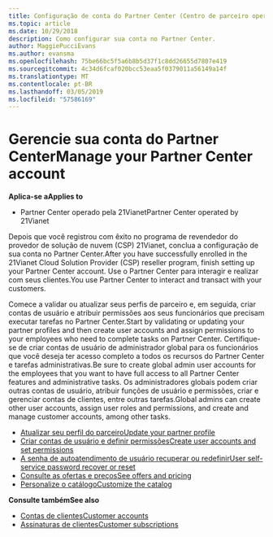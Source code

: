 ```yaml
---
title: Configuração de conta do Partner Center (Centro de parceiro operado pela 21Vianet)
ms.topic: article
ms.date: 10/29/2018
description: Como configurar sua conta no Partner Center.
author: MaggiePucciEvans
ms.author: evansma
ms.openlocfilehash: 75be66bc5f5a6b8b5d37f1c8dd26655d7807e419
ms.sourcegitcommit: 4c34d6fcaf020bcc53eaa5f0379011a56149a14f
ms.translationtype: MT
ms.contentlocale: pt-BR
ms.lasthandoff: 03/05/2019
ms.locfileid: "57586169"
---
```

# <a name="manage-your-partner-center-account"></a><span data-ttu-id="26c2c-103">Gerencie sua conta do Partner Center</span><span class="sxs-lookup"><span data-stu-id="26c2c-103">Manage your Partner Center account</span></span> 


<span data-ttu-id="26c2c-104">**Aplica-se a**</span><span class="sxs-lookup"><span data-stu-id="26c2c-104">**Applies to**</span></span>

-   <span data-ttu-id="26c2c-105">Partner Center operado pela 21Vianet</span><span class="sxs-lookup"><span data-stu-id="26c2c-105">Partner Center operated by 21Vianet</span></span>


<span data-ttu-id="26c2c-106">Depois que você registrou com êxito no programa de revendedor do provedor de solução de nuvem (CSP) 21Vianet, conclua a configuração de sua conta no Partner Center.</span><span class="sxs-lookup"><span data-stu-id="26c2c-106">After you have successfully enrolled in the 21Vianet Cloud Solution Provider (CSP) reseller program, finish setting up your Partner Center account.</span></span> <span data-ttu-id="26c2c-107">Use o Partner Center para interagir e realizar com seus clientes.</span><span class="sxs-lookup"><span data-stu-id="26c2c-107">You use Partner Center to interact and transact with your customers.</span></span> 

<span data-ttu-id="26c2c-108">Comece a validar ou atualizar seus perfis de parceiro e, em seguida, criar contas de usuário e atribuir permissões aos seus funcionários que precisam executar tarefas no Partner Center.</span><span class="sxs-lookup"><span data-stu-id="26c2c-108">Start by validating or updating your partner profiles and then create user accounts and assign permissions to your employees who need to complete tasks on Partner Center.</span></span> <span data-ttu-id="26c2c-109">Certifique-se de criar contas de usuário de administrador global para os funcionários que você deseja ter acesso completo a todos os recursos do Partner Center e tarefas administrativas.</span><span class="sxs-lookup"><span data-stu-id="26c2c-109">Be sure to create global admin user accounts for the employees that you want to have full access to all Partner Center features and administrative tasks.</span></span> <span data-ttu-id="26c2c-110">Os administradores globais podem criar outras contas de usuário, atribuir funções de usuário e permissões, criar e gerenciar contas de clientes, entre outras tarefas.</span><span class="sxs-lookup"><span data-stu-id="26c2c-110">Global admins can create other user accounts, assign user roles and permissions, and create and manage customer accounts, among other tasks.</span></span>    

-   [<span data-ttu-id="26c2c-111">Atualizar seu perfil do parceiro</span><span class="sxs-lookup"><span data-stu-id="26c2c-111">Update your partner profile</span></span>](update-your-partner-profile.md)
-   [<span data-ttu-id="26c2c-112">Criar contas de usuário e definir permissões</span><span class="sxs-lookup"><span data-stu-id="26c2c-112">Create user accounts and set permissions</span></span>](create-user-accounts-and-set-permissions.md)
-   [<span data-ttu-id="26c2c-113">A senha de autoatendimento de usuário recuperar ou redefinir</span><span class="sxs-lookup"><span data-stu-id="26c2c-113">User self-service password recover or reset</span></span>](reset-a-user-password.md)
-   [<span data-ttu-id="26c2c-114">Consulte as ofertas e preços</span><span class="sxs-lookup"><span data-stu-id="26c2c-114">See offers and pricing</span></span>](see-offers-and-pricing.md)
-   [<span data-ttu-id="26c2c-115">Personalize o catálogo</span><span class="sxs-lookup"><span data-stu-id="26c2c-115">Customize the catalog</span></span>](customize-the-catalog.md)

<span data-ttu-id="26c2c-116">**Consulte também**</span><span class="sxs-lookup"><span data-stu-id="26c2c-116">**See also**</span></span>

-   [<span data-ttu-id="26c2c-117">Contas de clientes</span><span class="sxs-lookup"><span data-stu-id="26c2c-117">Customer accounts</span></span>](customer-accounts.md)
-   [<span data-ttu-id="26c2c-118">Assinaturas de clientes</span><span class="sxs-lookup"><span data-stu-id="26c2c-118">Customer subscriptions</span></span>](customer-subscriptions.md) 

 




